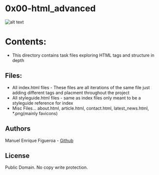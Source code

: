 # 0x00-html_advanced
![alt text](https://external-content.duckduckgo.com/iu/?u=https%3A%2F%2Fwww.holbertonschool.com%2Fholberton-logo-simple.png&f=1&nofb=1)

# Contents:
* This directory contains task files exploring HTML tags and structure in depth

## Files:
* All index.html files - These files are all iterations of the same file just adding different tags and placment throughout the project
* All styleguide.html  files - same as index files only meant to be a styleguide reference for index
* Misc Files... about.html, article.html, contact.html, latest_news.html, *.png(mainly favicons)

## Authors
Manuel Enrique Figueroa - [Github](https://github.com/FicusCarica308)

## License
Public Domain. No copy write protection.
